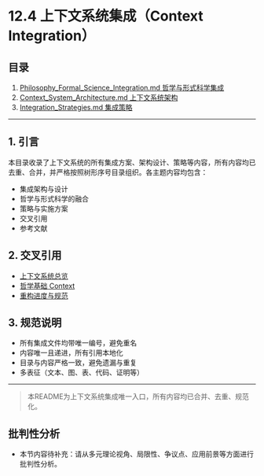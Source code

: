 # 12.4 上下文系统集成（Context Integration）

## 目录

1. [Philosophy_Formal_Science_Integration.md 哲学与形式科学集成](./Philosophy_Formal_Science_Integration.md)
2. [Context_System_Architecture.md 上下文系统架构](../../00_Primary_System/context_system_architecture.md)
3. [Integration_Strategies.md 集成策略](./Integration_Strategies.md)

---

## 1. 引言

本目录收录了上下文系统的所有集成方案、架构设计、策略等内容，所有内容均已去重、合并，并严格按照树形序号目录组织。各主题内容均包含：

- 集成架构与设计
- 哲学与形式科学的融合
- 策略与实施方案
- 交叉引用
- 参考文献

## 2. 交叉引用

- [上下文系统总览](README.md)
- [哲学基础 Context](README.md)
- [重构进度与规范](README.md)

## 3. 规范说明

- 所有集成文件均带唯一编号，避免重名
- 内容唯一且递进，所有引用本地化
- 目录与内容严格一致，避免遗漏与重复
- 多表征（文本、图、表、代码、证明等）

---

> 本README为上下文系统集成唯一入口，所有内容均已合并、去重、规范化。


## 批判性分析

- 本节内容待补充：请从多元理论视角、局限性、争议点、应用前景等方面进行批判性分析。
